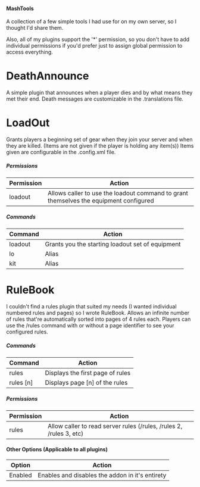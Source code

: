 #### MashTools

A collection of a few simple tools I had use for on my own server, so I thought I'd share them.

Also, all of my plugins support the '*' permission, so you don't have to add individual permissions
if you'd prefer just to assign global permission to access everything.

# DeathAnnounce

A simple plugin that announces when a player dies and by what means they met their end.
Death messages are customizable in the .translations file.

# LoadOut

Grants players a beginning set of gear when they join your server and when they are killed.
(Items are not given if the player is holding any item(s))
Items given are configurable in the .config.xml file.

##### Permissions
Permission | Action
---------- | -------
loadout    | Allows caller to use the loadout command to grant themselves the equipment configured

##### Commands
Command | Action
--------|---------
loadout | Grants you the starting loadout set of equipment
lo      | Alias
kit     | Alias

# RuleBook

I couldn't find a rules plugin that suited my needs (I wanted individual numbered rules and pages) so I wrote RuleBook.
Allows an infinite number of rules that're automatically sorted into pages of 4 rules each. Players can use the /rules
command with or without a page identifier to see your configured rules.

##### Commands
Command   | Action
----------|----------
rules     | Displays the first page of rules
rules [n] | Displays page [n] of the rules

##### Permissions
Permission | Action
---------- | -------
rules	     | Allow caller to read server rules (/rules, /rules 2, /rules 3, etc)


#### Other Options (Applicable to all plugins)
Option | Action
------- | -------
Enabled								| Enables and disables the addon in it's entirety
